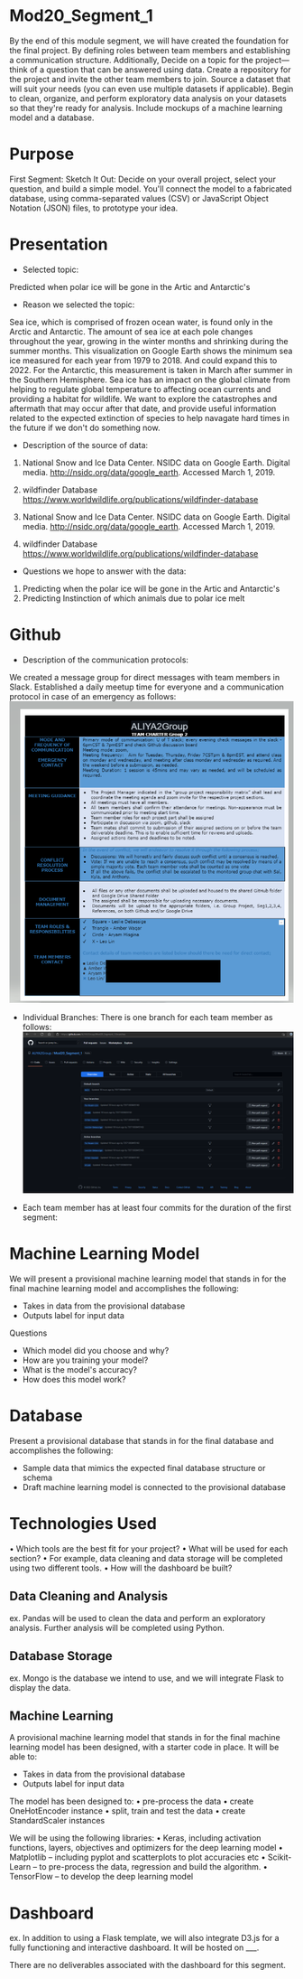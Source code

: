 ﻿#  Mod20_Segment_1
By the end of this module segment, we will have created the foundation for the final project. By defining roles between team members and establishing a communication structure. Additionally, Decide on a topic for the project—think of a question that can be answered using data. Create a repository for the project and invite the other team members to join. Source a dataset that will suit your needs (you can even use multiple datasets if applicable). Begin to clean, organize, and perform exploratory data analysis on your datasets so that they're ready for analysis. Include mockups of a machine learning model and a database.

# Purpose 

First Segment: Sketch It Out: Decide on your overall project, select your question, and build a simple model. You'll connect the model to a fabricated database, using comma-separated values (CSV) or JavaScript Object Notation (JSON) files, to prototype your idea.

# Presentation 

* Selected topic:

 Predicted when polar ice will be gone in the Artic and Antarctic's

* Reason we selected the topic:


Sea ice, which is comprised of frozen ocean water, is found only in the Arctic and Antarctic. The amount of sea ice at each pole changes throughout the year, growing in the winter months and shrinking during the summer months. This visualization on Google Earth shows the minimum sea ice measured for each year from 1979 to 2018. And could expand this to 2022. For the Antarctic, this measurement is taken in March after summer in the Southern Hemisphere. Sea ice has an impact on the global climate from helping to regulate global temperature to affecting ocean currents and providing a habitat for wildlife. We want to explore the catastrophes and aftermath that may occur after that date, and provide useful information related to the expected extinction of species to help navagate hard times in the future if we don't do something now.


* Description of the source of data:
 1. National Snow and Ice Data Center. NSIDC data on Google Earth. Digital media. http://nsidc.org/data/google_earth. Accessed March 1, 2019.
 2. wildfinder Database  https://www.worldwildlife.org/publications/wildfinder-database

1. National Snow and Ice Data Center. NSIDC data on Google Earth. Digital media. http://nsidc.org/data/google_earth. Accessed March 1, 2019.
2. wildfinder Database https://www.worldwildlife.org/publications/wildfinder-database

* Questions we hope to answer with the data:

1. Predicting when the polar ice will be gone in the Artic and Antarctic's
2. Predicting Instinction of which animals due to polar ice melt

# Github

* Description of the communication protocols:

We created a message group for direct messages with team members in Slack. Established a daily meetup time for everyone and a communication protocol in case of an emergency as follows: 
![D2a](https://github.com/ALIYA2Group/Mod20_Segment_1/blob/main/Pictures/D1a.PNG)

* Individual Branches:
There is one branch for each team member as follows:
![D2b](https://github.com/ALIYA2Group/Mod20_Segment_1/blob/main/Pictures/D2b.PNG)

* Each team member has at least four commits for the duration of the first segment:

# Machine Learning Model

We will present a provisional machine learning model that stands in for the final machine learning model and accomplishes the following:

* Takes in data from the provisional database
* Outputs label for input data

Questions
* Which model did you choose and why?
* How are you training your model?
* What is the model's accuracy?
* How does this model work?


# Database 

Present a provisional database that stands in for the final database and accomplishes the following:
* Sample data that mimics the expected final database structure or schema
* Draft machine learning model is connected to the provisional database

# Technologies Used

•	Which tools are the best fit for your project? 
•	What will be used for each section? 
•	For example, data cleaning and data storage will be completed using two different tools. 
•	How will the dashboard be built? 

## Data Cleaning and Analysis
ex. Pandas will be used to clean the data and perform an exploratory analysis. Further analysis will be completed using Python.

## Database Storage
ex. Mongo is the database we intend to use, and we will integrate Flask to display the data.

## Machine Learning

A provisional machine learning model that stands in for the final machine learning model has been designed, with a starter code in place. It will be able to:

* Takes in data from the provisional database
* Outputs label for input data

The model has been designed to:
• pre-process the data
• create OneHotEncoder instance
• split, train and test the data
• create StandardScaler instances

We will be using the following libraries:
• Keras, including activation functions, layers, objectives and optimizers for the deep learning model
• Matplotlib – including pyplot and scatterplots to plot accuracies etc
• Scikit-Learn – to pre-process the data, regression and build the algorithm.
• TensorFlow – to develop the deep learning model

# Dashboard
ex. In addition to using a Flask template, we will also integrate D3.js for a fully functioning and interactive dashboard. It will be hosted on ___.

There are no deliverables associated with the dashboard for this segment.
